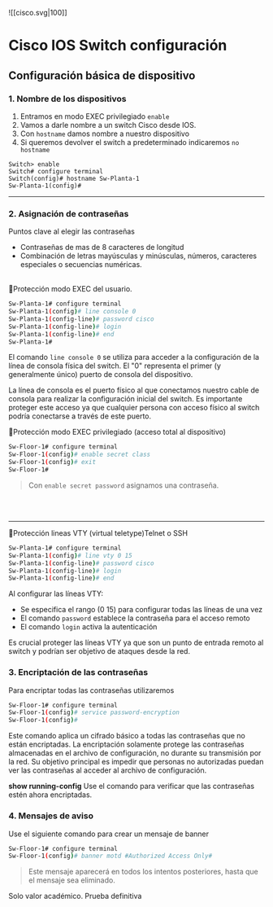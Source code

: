 ![[cisco.svg|100]]
# Cisco IOS Switch configuración

## Configuración básica de dispositivo

### 1. Nombre de los dispositivos

1. Entramos en modo EXEC privilegiado `enable`
2. Vamos a darle nombre a un switch Cisco desde IOS.
3. Con `hostname` damos nombre a nuestro dispositivo
4. Si queremos devolver el switch a predeterminado indicaremos `no hostname`

```shell
Switch> enable
Switch# configure terminal
Switch(config)# hostname Sw-Planta-1
Sw-Planta-1(config)#
```

---

### 2. Asignación de contraseñas

Puntos clave al elegir las contraseñas

- Contraseñas de mas de 8 caracteres de longitud
- Combinación de letras mayúsculas y minúsculas, números, caracteres especiales o secuencias numéricas.

<br>

<aside>
🔑Protección modo EXEC del usuario.

</aside>

```bash
Sw-Planta-1# configure terminal
Sw-Planta-1(config)# line console 0
Sw-Planta-1(config-line)# password cisco
Sw-Planta-1(config-line)# login
Sw-Planta-1(config-line)# end
Sw-Planta-1#
```

El comando `line console 0` se utiliza para acceder a la configuración de la línea de consola física del switch. El "0" representa el primer (y generalmente único) puerto de consola del dispositivo.

La línea de consola es el puerto físico al que conectamos nuestro cable de consola para realizar la configuración inicial del switch. Es importante proteger este acceso ya que cualquier persona con acceso físico al switch podría conectarse a través de este puerto.

<aside>
🔑Protección modo EXEC privilegiado (acceso total al dispositivo)

</aside>

```bash
Sw-Floor-1# configure terminal
Sw-Floor-1(config)# enable secret class
Sw-Floor-1(config)# exit
Sw-Floor-1#
```

> Con `enable secret password` asignamos una contraseña.
>

<br><br>



---

<aside>
🔑Protección lineas VTY (virtual teletype)Telnet o SSH

</aside>

```bash
Sw-Planta-1# configure terminal
Sw-Planta-1(config)# line vty 0 15
Sw-Planta-1(config-line)# password cisco
Sw-Planta-1(config-line)# login
Sw-Planta-1(config-line)# end
```

Al configurar las líneas VTY:

- Se especifica el rango (0 15) para configurar todas las líneas de una vez
- El comando `password` establece la contraseña para el acceso remoto
- El comando `login` activa la autenticación

<aside>
Es crucial proteger las líneas VTY ya que son un punto de entrada remoto al switch y podrían ser objetivo de ataques desde la red.

</aside>

### 3.  Encriptación de las contraseñas

Para encriptar todas las contraseñas utilizaremos

```bash
Sw-Floor-1# configure terminal
Sw-Floor-1(config)# service password-encryption
Sw-Floor-1(config)#
```

Este comando aplica un cifrado básico a todas las contraseñas que no están encriptadas. La encriptación solamente protege las contraseñas almacenadas en el archivo de configuración, no durante su transmisión por la red. Su objetivo principal es impedir que personas no autorizadas puedan ver las contraseñas al acceder al archivo de configuración.

**show running-config** Use el comando para verificar que las contraseñas estén ahora encriptadas.

### 4. Mensajes de aviso

Use el siguiente comando para crear un mensaje de banner

```bash
Sw-Floor-1# configure terminal
Sw-Floor-1(config)# banner motd #Authorized Access Only#
```

> Este mensaje aparecerá en todos los intentos posteriores, hasta que el mensaje sea eliminado.


Solo valor académico. Prueba definitiva